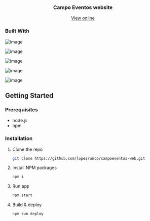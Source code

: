 <div align="center">
<h3 align="center">Campo Eventos website</h3>
  <p align="center">
    <a href="http://campoeventos.com.uy/">View online</a>
  </p>
</div>

### Built With

![image](https://img.shields.io/badge/React-20232A?style=for-the-badge&logo=react&logoColor=61DAFB)

![image](https://img.shields.io/badge/Sass-CC6699?style=for-the-badge&logo=sass&logoColor=white)

![image](https://img.shields.io/badge/Framer-black?style=for-the-badge&logo=framer&logoColor=blue)

![image](https://img.shields.io/badge/Bootstrap-563D7C?style=for-the-badge&logo=bootstrap&logoColor=white)

![image](https://img.shields.io/badge/firebase-ffca28?style=for-the-badge&logo=firebase&logoColor=black)

## Getting Started

### Prerequisites

* node.js
* npm

### Installation

1. Clone the repo
   ```sh
   git clone https://github.com/lopezrunco/campoeventos-web.git
   ```
2. Install NPM packages
   ```sh
   npm i
   ```
3. Run app
    ```sh
    npm start
    ```
4. Build & deploy
    ```sh
    npm run deploy
    ```